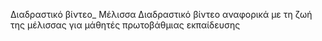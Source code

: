 Διαδραστικό βίντεο_ Μέλισσα
Διαδραστικό βίντεο αναφορικά με τη ζωή της μέλισσας για μάθητές πρωτοβάθμιας εκπαίδευσης
